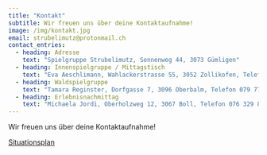 ```yaml
---
title: "Kontakt"
subtitle: Wir freuen uns über deine Kontaktaufnahme!
image: /img/kontakt.jpg
email: strubelimutz@protonmail.ch
contact_entries:
  - heading: Adresse
    text: "Spielgruppe Strubelimutz, Sonnenweg 44, 3073 Gümligen"
  - heading: Innenspielgruppe / Mittagstisch
    text: "Eva Aeschlimann, Wahlackerstrasse 55, 3052 Zollikofen, Telefon 079 263 48 12"
  - heading: Waldspielgruppe
    text: "Tamara Reginster, Dorfgasse 7, 3096 Oberbalm, Telefon 079 771 48 64"
  - heading: Erlebnisnachmittag
    text: "Michaela Jordi, Oberholzweg 12, 3067 Boll, Telefon 076 329 85 17"
---
```


Wir freuen uns über deine Kontaktaufnahme!

<a href="/doc/situationsplan.pdf" target="_blank">Situationsplan</a>
